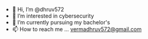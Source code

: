 - 👋 Hi, I’m @dhruv572
- 👀 I’m interested in cybersecurity
- 🌱 I’m currently pursuing my bachelor's
- 📫 How to reach me ... vermadhruv572@gmail.com

<!---
dhruv572/dhruv572 is a ✨ special ✨ repository because its `README.md` (this file) appears on your GitHub profile.
You can click the Preview link to take a look at your changes.
--->
